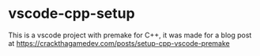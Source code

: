 # vscode-cpp-setup
This is a vscode project with premake for C++, it was made for a blog post at https://crackthagamedev.com/posts/setup-cpp-vscode-premake
